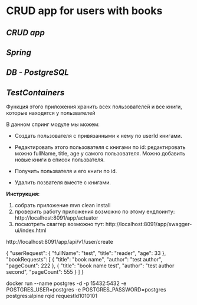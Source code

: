 # CRUD app for users with books 
## *CRUD app*
## *Spring*
## *DB - PostgreSQL*
## *TestContainers*



Функция этого приложения хранить всех пользователей и все книги, которые находятся у пользвателей

В данном спринг модуле мы можем:

* Cоздать пользователя с привязанными к нему по userId книгами.

* Редактировать этого пользователя с книгами по id:
редактировать можно fullName, title, age у самого пользователя. Можно добавить новые книги в список пользвателя.

* Получить пользвателя и его книги по id.

* Удалить позвателя вместе с книгами.



**Инструкция:**

1. собрать приложение mvn clean install
2. проверить работу приложения возможно по этому ендпоинту: http://localhost:8091/app/actuator
3. посмотреть сваггер возможно тут: http://localhost:8091/app/swagger-ui/index.html

http://localhost:8091/app/api/v1/user/create

{
"userRequest": {
"fullName": "test",
"title": "reader",
"age": 33
},
"bookRequests": [
{
"title": "book name",
"author": "test author",
"pageCount": 222
},
{
"title": "book name test",
"author": "test author second",
"pageCount": 555
}
]
}

docker run --name postgres -d -p 15432:5432 -e POSTGRES_USER=postgres -e POSTGRES_PASSWORD=postgres postgres:alpine
rqid requestId1010101